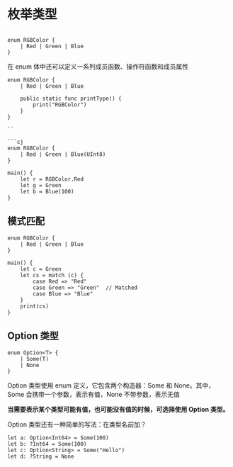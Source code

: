 <!--
 * @Author: shgopher shgopher@gmail.com
 * @Date: 2024-07-07 17:10:46
 * @LastEditors: shgopher shgopher@gmail.com
 * @LastEditTime: 2024-07-10 14:45:05
 * @FilePath: /CangjieFamily/基础/枚举/README.md
 * @Descrip
 * 
 * Copyright (c) 2024 by shgopher, All Rights Reserved. 
-->
# 枚举类型
```cj

enum RGBColor {
    | Red | Green | Blue
}

```

在 enum 体中还可以定义一系列成员函数、操作符函数和成员属性
```cj
enum RGBColor {
    | Red | Green | Blue

    public static func printType() {
        print("RGBColor")
    }
}

``

```cj
enum RGBColor {
    | Red | Green | Blue(UInt8)
}

main() {
    let r = RGBColor.Red
    let g = Green
    let b = Blue(100)
}
```
## 模式匹配

```cj
enum RGBColor {
    | Red | Green | Blue
}

main() {
    let c = Green
    let cs = match (c) {
        case Red => "Red"
        case Green => "Green"  // Matched
        case Blue => "Blue"
    }
    print(cs)
}

```

## Option 类型

```cj
enum Option<T> {
    | Some(T)
    | None
}
```

Option 类型使用 enum 定义，它包含两个构造器：Some 和 None。其中，Some 会携带一个参数，表示有值，None 不带参数，表示无值


**当需要表示某个类型可能有值，也可能没有值的时候，可选择使用 Option 类型。**

Option 类型还有一种简单的写法：在类型名前加？
```cj
let a: Option<Int64> = Some(100)
let b: ?Int64 = Some(100)
let c: Option<String> = Some("Hello")
let d: ?String = None
```
